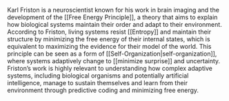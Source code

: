 Karl Friston is a neuroscientist known for his work in brain imaging and the development of the [[Free Energy Principle]], a theory that aims to explain how biological systems maintain their order and adapt to their environment. According to Friston, living systems resist [[Entropy]] and maintain their structure by minimizing the free energy of their internal states, which is equivalent to maximizing the evidence for their model of the world. This principle can be seen as a form of [[Self-Organization|self-organization]], where systems adaptively change to [[minimize surprise]] and uncertainty. Friston’s work is highly relevant to understanding how complex adaptive systems, including biological organisms and potentially artificial intelligence, manage to sustain themselves and learn from their environment through predictive coding and minimizing free energy.